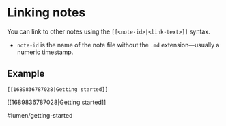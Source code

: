 # Linking notes

You can link to other notes using the `[[<note-id>|<link-text>]]` syntax.

- `note-id` is the name of the note file without the `.md` extension—usually a numeric timestamp.

## Example

```
[[1689836787028|Getting started]]
```

[[1689836787028|Getting started]]

#lumen/getting-started